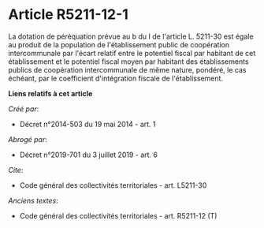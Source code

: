 # Article R5211-12-1

La dotation de péréquation prévue au b du I de l'article L. 5211-30 est égale au produit de la population de l'établissement
public de coopération intercommunale par l'écart relatif entre le potentiel fiscal par habitant de cet établissement et le
potentiel fiscal moyen par habitant des établissements publics de coopération intercommunale de même nature, pondéré, le cas
échéant, par le coefficient d'intégration fiscale de l'établissement.

**Liens relatifs à cet article**

_Créé par_:

  - Décret n°2014-503 du 19 mai 2014 - art. 1

_Abrogé par_:

  - Décret n°2019-701 du 3 juillet 2019 - art. 6

_Cite_:

  - Code général des collectivités territoriales - art. L5211-30

_Anciens textes_:

  - Code général des collectivités territoriales - art. R5211-12 (T)
